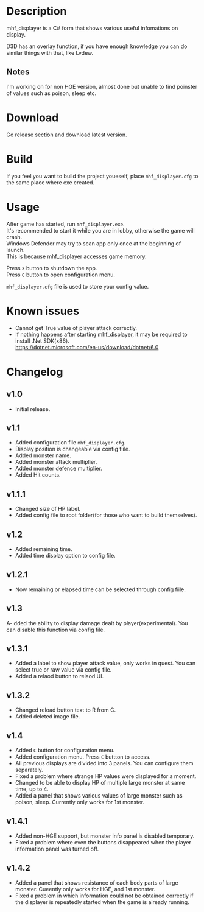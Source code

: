 # Description
mhf_displayer is a C# form that shows various useful infomations on display.  

D3D has an overlay function, if you have enough knowledge you can do similar things with that, like Lvdew.  
## Notes
I'm working on for non HGE version, almost done but unable to find poinster of values such as poison, sleep etc.

# Download
Go release section and download latest version.

# Build
If you feel you want to build the project youeself, place `mhf_displayer.cfg` to the same place where exe created.

# Usage
After game has started, run `mhf_displayer.exe`.  
It's recommended to start it while you are in lobby, otherwise the game will crash.  
Windows Defender may try to scan app only once at the beginning of launch.  
This is because mhf_displayer accesses game memory.  

Press `X` button to shutdown the app.  
Press `C` button to open configuration menu.

`mhf_displayer.cfg` file is used to store your config value.  

# Known issues
- Cannot get True value of player attack correctly.  
- If nothing happens after starting mhf_displayer, it may be required to install .Net SDK(x86).  
https://dotnet.microsoft.com/en-us/download/dotnet/6.0


# Changelog

## v1.0
- Initial release.

## v1.1
- Added configuration file `mhf_displayer.cfg`.  
- Display position is changeable via config fiile.  
- Added monster name.  
- Added monster attack multiplier.  
- Added monster defence multiplier.  
- Added Hit counts.

## v1.1.1
- Changed size of HP label.  
- Added config file to root folder(for those who want to build themselves).

## v1.2
- Added remaining time.  
- Added time display option to config file.  

## v1.2.1
- Now remaining or elapsed time can be selected through config fiile.  

## v1.3
A- dded the ability to display damage dealt by player(experimental). You can disable this function via config file.

## v1.3.1
- Added a label to show player attack value, only works in quest. You can select true or raw value via config file.  
- Added a relaod button to relaod UI.

## v1.3.2
- Changed reload button text to R from C.  
- Added deleted image file.  

## v1.4
- Added `C` button for configuration menu.  
- Added configuration menu. Press `C` buttton to access.  
- All previous displays are divided into 3 panels. You can configure them separately.  
- Fixed a problem where strange HP values were displayed for a moment.  
- Changed to be able to display HP of multiple large monster at same time, up to 4.   
- Added a panel that shows various values of large monster such as poison, sleep. Currently only works for 1st monster.  

## v1.4.1
- Added non-HGE support, but monster info panel is disabled temporary.  
- Fixed a problem where even the buttons disappeared when the player information panel was turned off.

## v1.4.2
- Added a panel that shows resistance of each body parts of large monster. Cueently only works for HGE, and 1st monster.
- Fixed a problem in which information could not be obtained correctly if the displayer is repeatedly started when the game is already running.
